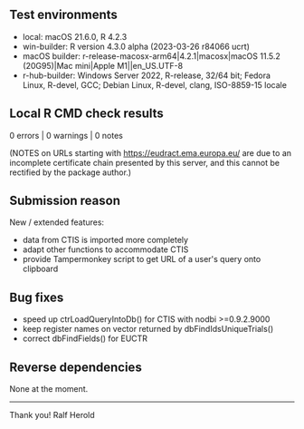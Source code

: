 ## Test environments

* local: macOS 21.6.0, R 4.2.3
* win-builder: R version 4.3.0 alpha (2023-03-26 r84066 ucrt)
* macOS builder: r-release-macosx-arm64|4.2.1|macosx|macOS 11.5.2 (20G95)|Mac mini|Apple M1||en_US.UTF-8
* r-hub-builder: Windows Server 2022, R-release, 32/64 bit; Fedora Linux, R-devel, GCC; Debian Linux, R-devel, clang, ISO-8859-15 locale

## Local R CMD check results

0 errors | 0 warnings | 0 notes 

(NOTES on URLs starting with https://eudract.ema.europa.eu/ 
are due to an incomplete certificate chain presented by this 
server, and this cannot be rectified by the package author.)

## Submission reason

New / extended features: 
 - data from CTIS is imported more completely
 - adapt other functions to accommodate CTIS
 - provide Tampermonkey script to get URL of a user's query onto clipboard

## Bug fixes

 - speed up ctrLoadQueryIntoDb() for CTIS with nodbi >=0.9.2.9000
 - keep register names on vector returned by dbFindIdsUniqueTrials()
 - correct dbFindFields() for EUCTR

## Reverse dependencies

None at the moment.

----------
Thank you!
Ralf Herold
